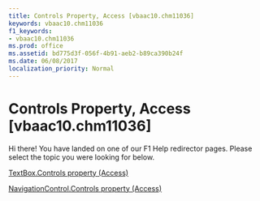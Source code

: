 ```yaml
---
title: Controls Property, Access [vbaac10.chm11036]
keywords: vbaac10.chm11036
f1_keywords:
- vbaac10.chm11036
ms.prod: office
ms.assetid: bd775d3f-056f-4b91-aeb2-b89ca390b24f
ms.date: 06/08/2017
localization_priority: Normal
---
```



# Controls Property, Access [vbaac10.chm11036]

Hi there! You have landed on one of our F1 Help redirector pages. Please select the topic you were looking for below.

[TextBox.Controls property (Access)](http://msdn.microsoft.com/library/00d5dede-0583-9f0e-191a-28f91a0327b3%28Office.15%29.aspx)

[NavigationControl.Controls property (Access)](http://msdn.microsoft.com/library/68c6abcf-7bb7-4795-8c6c-685ed1c25dc9%28Office.15%29.aspx)


